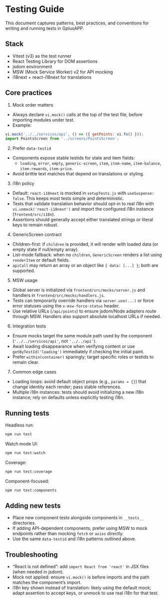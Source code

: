 # Testing Guide

This document captures patterns, best practices, and conventions for writing and running tests in GplusAPP.

## Stack

- Vitest (v3) as the test runner
- React Testing Library for DOM assertions
- jsdom environment
- MSW (Mock Service Worker) v2 for API mocking
- i18next + react-i18next for translations

## Core practices

1. Mock order matters

- Always declare `vi.mock()` calls at the top of the test file, before importing modules under test.
- Example:

```js
vi.mock('../../services/api', () => ({ getPoints: vi.fn() }));
import PointsScreen from '../screens/PointsScreen';
```

2. Prefer `data-testid`

- Components expose stable testids for state and item fields:
  - `loading`, `error`, `empty`, `generic-screen`, `item`, `item-name`, `item-balance`, `item-rewards`, `item-price`.
- Avoid brittle text matches that depend on translations or styling.

3. i18n policy

- Default: `react-i18next` is mocked in `setupTests.js` with `useSuspense: false`. This keeps most tests simple and deterministic.
- Tests that validate translation behavior should opt-in to real i18n with `vi.unmock('react-i18next')` and import the configured i18n instance (`frontend/src/i18n`).
- Assertions should generally accept either translated strings or literal keys to remain robust.

4. GenericScreen contract

- Children-first: if `children` is provided, it will render with loaded data (or empty state if null/empty array).
- List-mode fallback: when no `children`, `GenericScreen` renders a list using `renderItem` or default fields.
- `apiCall` may return an array or an object like `{ data: [...] }`; both are supported.

5. MSW usage

- Global server is initialized via `frontend/src/mocks/server.js` and handlers in `frontend/src/mocks/handlers.js`.
- Tests can temporarily override handlers via `server.use(...)` or force error statuses using the `x-msw-force-status` header.
- Use relative URLs (`/api/points`) to ensure jsdom/Node adapters route through MSW. Handlers also support absolute localhost URLs if needed.

6. Integration tests

- Ensure mocks target the same module path used by the component (`'../../services/api'`, not `'../../api'`).
- Await loading disappearance when verifying content or use `getByTestId('loading')` immediately if checking the initial paint.
- Prefer `within(container)` sparingly; target specific roles or testids to remain clear.

7. Common edge cases

- Loading loops: avoid default object props (e.g., `params = {}`) that change identity each render; pass stable references.
- Multiple i18n instances: tests should avoid initializing a new i18n instance; rely on defaults unless explicitly testing i18n.

## Running tests

Headless run:

```bash
npm run test
```

Watch mode UI:

```bash
npm run test:watch
```

Coverage:

```bash
npm run test:coverage
```

Component-focused:

```bash
npm run test:components
```

## Adding new tests

- Place new component tests alongside components in `__tests__` directories.
- If adding API-dependent components, prefer using MSW to mock endpoints rather than mocking `fetch` or `axios` directly.
- Use the same `data-testid` and i18n patterns outlined above.

## Troubleshooting

- “React is not defined”: add `import React from 'react'` in JSX files (when needed in jsdom).
- Mock not applied: ensure `vi.mock()` is before imports and the path matches the component’s import.
- i18n key shown instead of translation: likely using the default mock; adapt assertion to accept keys, or unmock to use real i18n for that test.
